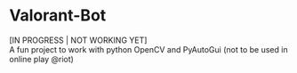 # Valorant-Bot
[IN PROGRESS | NOT WORKING YET]    
A fun project to work with python OpenCV and PyAutoGui (not to be used in online play @riot)
